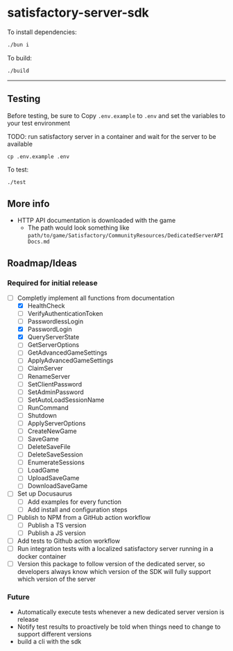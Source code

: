 # satisfactory-server-sdk

To install dependencies:

```bash
./bun i
```

To build:

```bash
./build
```

---

## Testing

Before testing, be sure to Copy `.env.example` to `.env` and set the variables to your test environment

TODO: run satisfactory server in a container and wait for the server to be available

```
cp .env.example .env
```

To test:

```bash
./test
```

## More info

- HTTP API documentation is downloaded with the game
  - The path would look something like `path/to/game/Satisfactory/CommunityResources/DedicatedServerAPIDocs.md`

## Roadmap/Ideas

### Required for initial release

- [ ] Completly implement all functions from documentation
  - [x] HealthCheck
  - [ ] VerifyAuthenticationToken
  - [ ] PasswordlessLogin
  - [x] PasswordLogin
  - [x] QueryServerState
  - [ ] GetServerOptions
  - [ ] GetAdvancedGameSettings
  - [ ] ApplyAdvancedGameSettings
  - [ ] ClaimServer
  - [ ] RenameServer
  - [ ] SetClientPassword
  - [ ] SetAdminPassword
  - [ ] SetAutoLoadSessionName
  - [ ] RunCommand
  - [ ] Shutdown
  - [ ] ApplyServerOptions
  - [ ] CreateNewGame
  - [ ] SaveGame
  - [ ] DeleteSaveFile
  - [ ] DeleteSaveSession
  - [ ] EnumerateSessions
  - [ ] LoadGame
  - [ ] UploadSaveGame
  - [ ] DownloadSaveGame
- [ ] Set up Docusaurus
  - [ ] Add examples for every function
  - [ ] Add install and configuration steps
- [ ] Publish to NPM from a GitHub action workflow
  - [ ] Publish a TS version
  - [ ] Publish a JS version
- [ ] Add tests to Github action workflow
- [ ] Run integration tests with a localized satisfactory server running in a docker container
- [ ] Version this package to follow version of the dedicated server, so developers always know which version of the SDK will fully support which version of the server

### Future

- Automatically execute tests whenever a new dedicated server version is release
- Notify test results to proactively be told when things need to change to support different versions
- build a cli with the sdk
